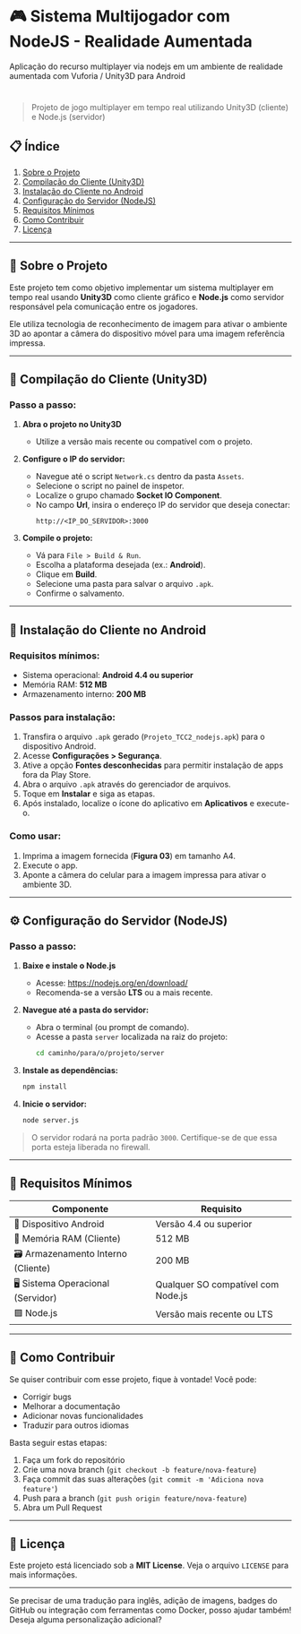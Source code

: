 # 🎮 Sistema Multijogador com NodeJS - Realidade Aumentada
Aplicação do recurso multiplayer via nodejs em um ambiente de realidade aumentada com Vuforia / Unity3D para Android
# 

> Projeto de jogo multiplayer em tempo real utilizando Unity3D (cliente) e Node.js (servidor)

## 📋 Índice

1. [Sobre o Projeto](#sobre-o-projeto)
2. [Compilação do Cliente (Unity3D)](#compilação-do-cliente-unity3d)
3. [Instalação do Cliente no Android](#instalação-do-cliente-no-android)
4. [Configuração do Servidor (NodeJS)](#configuração-do-servidor-nodejs)
5. [Requisitos Mínimos](#requisitos-mínimos)
6. [Como Contribuir](#como-contribuir)
7. [Licença](#licença)

---

## 🧾 Sobre o Projeto

Este projeto tem como objetivo implementar um sistema multiplayer em tempo real usando **Unity3D** como cliente gráfico e **Node.js** como servidor responsável pela comunicação entre os jogadores.

Ele utiliza tecnologia de reconhecimento de imagem para ativar o ambiente 3D ao apontar a câmera do dispositivo móvel para uma imagem referência impressa.

---

## 🔨 Compilação do Cliente (Unity3D)

### Passo a passo:

1. **Abra o projeto no Unity3D**
   - Utilize a versão mais recente ou compatível com o projeto.

2. **Configure o IP do servidor:**
   - Navegue até o script `Network.cs` dentro da pasta `Assets`.
   - Selecione o script no painel de inspetor.
   - Localize o grupo chamado **Socket IO Component**.
   - No campo **Url**, insira o endereço IP do servidor que deseja conectar:
     ```
     http://<IP_DO_SERVIDOR>:3000
     ```

3. **Compile o projeto:**
   - Vá para `File > Build & Run`.
   - Escolha a plataforma desejada (ex.: **Android**).
   - Clique em **Build**.
   - Selecione uma pasta para salvar o arquivo `.apk`.
   - Confirme o salvamento.

---

## 📱 Instalação do Cliente no Android

### Requisitos mínimos:

- Sistema operacional: **Android 4.4 ou superior**
- Memória RAM: **512 MB**
- Armazenamento interno: **200 MB**

### Passos para instalação:

1. Transfira o arquivo `.apk` gerado (`Projeto_TCC2_nodejs.apk`) para o dispositivo Android.
2. Acesse **Configurações > Segurança**.
3. Ative a opção **Fontes desconhecidas** para permitir instalação de apps fora da Play Store.
4. Abra o arquivo `.apk` através do gerenciador de arquivos.
5. Toque em **Instalar** e siga as etapas.
6. Após instalado, localize o ícone do aplicativo em **Aplicativos** e execute-o.

### Como usar:

1. Imprima a imagem fornecida (**Figura 03**) em tamanho A4.
2. Execute o app.
3. Aponte a câmera do celular para a imagem impressa para ativar o ambiente 3D.

---

## ⚙️ Configuração do Servidor (NodeJS)

### Passo a passo:

1. **Baixe e instale o Node.js**
   - Acesse: https://nodejs.org/en/download/
   - Recomenda-se a versão **LTS** ou a mais recente.

2. **Navegue até a pasta do servidor:**
   - Abra o terminal (ou prompt de comando).
   - Acesse a pasta `server` localizada na raiz do projeto:
     ```bash
     cd caminho/para/o/projeto/server
     ```

3. **Instale as dependências:**
   ```bash
   npm install
   ```

4. **Inicie o servidor:**
   ```bash
   node server.js
   ```

> O servidor rodará na porta padrão `3000`. Certifique-se de que essa porta esteja liberada no firewall.

---

## 🧰 Requisitos Mínimos

| Componente | Requisito |
|------------|-----------|
| 📲 Dispositivo Android | Versão 4.4 ou superior |
| 💾 Memória RAM (Cliente) | 512 MB |
| 🗃️ Armazenamento Interno (Cliente) | 200 MB |
| 🖥️ Sistema Operacional (Servidor) | Qualquer SO compatível com Node.js |
| 🟩 Node.js | Versão mais recente ou LTS |

---

## 🤝 Como Contribuir

Se quiser contribuir com esse projeto, fique à vontade! Você pode:

- Corrigir bugs
- Melhorar a documentação
- Adicionar novas funcionalidades
- Traduzir para outros idiomas

Basta seguir estas etapas:

1. Faça um fork do repositório
2. Crie uma nova branch (`git checkout -b feature/nova-feature`)
3. Faça commit das suas alterações (`git commit -m 'Adiciona nova feature'`)
4. Push para a branch (`git push origin feature/nova-feature`)
5. Abra um Pull Request

---

## 📄 Licença

Este projeto está licenciado sob a **MIT License**. Veja o arquivo `LICENSE` para mais informações.

---

Se precisar de uma tradução para inglês, adição de imagens, badges do GitHub ou integração com ferramentas como Docker, posso ajudar também! Deseja alguma personalização adicional?
